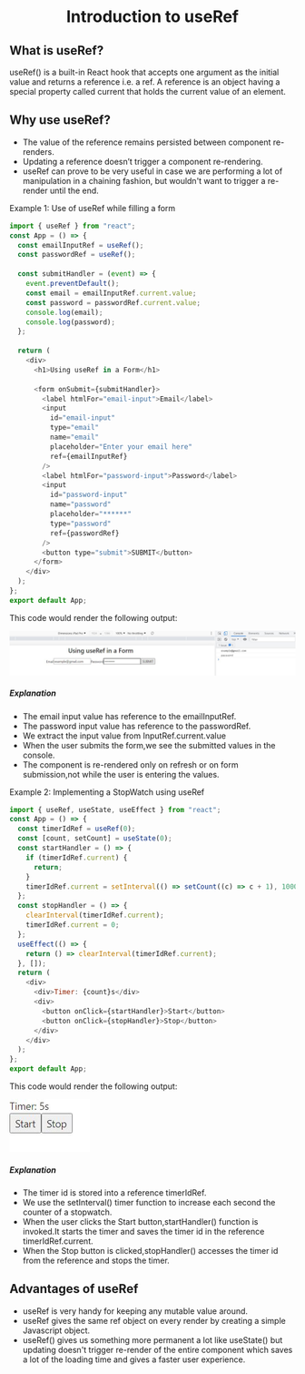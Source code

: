 <h1 align="center">  Introduction to useRef </h1>

## What is useRef?

useRef() is a built-in React hook that accepts one argument as the initial value and returns a reference i.e. a ref. A reference is an object having a special property called current that holds the current value of an element.

## Why use useRef?

- The value of the reference remains persisted between component re-renders.
- Updating a reference doesn’t trigger a component re-rendering.
- useRef can prove to be very useful in case we are performing a lot of manipulation in a chaining fashion, but wouldn't want to trigger a re-render until the end.

Example 1: Use of useRef while filling a form

```javascript
import { useRef } from "react";
const App = () => {
  const emailInputRef = useRef();
  const passwordRef = useRef();

  const submitHandler = (event) => {
    event.preventDefault();
    const email = emailInputRef.current.value;
    const password = passwordRef.current.value;
    console.log(email);
    console.log(password);
  };

  return (
    <div>
      <h1>Using useRef in a Form</h1>

      <form onSubmit={submitHandler}>
        <label htmlFor="email-input">Email</label>
        <input
          id="email-input"
          type="email"
          name="email"
          placeholder="Enter your email here"
          ref={emailInputRef}
        />
        <label htmlFor="password-input">Password</label>
        <input
          id="password-input"
          name="password"
          placeholder="******"
          type="password"
          ref={passwordRef}
        />
        <button type="submit">SUBMIT</button>
      </form>
    </div>
  );
};
export default App;


```

This code would render the following output:

![](./assets/useRef_example1.JPG)

##### Explanation

- The email input value has reference to the emailInputRef.
- The password input value has reference to the passwordRef.
- We extract the input value from InputRef.current.value
- When the user submits the form,we see the submitted values in the console.
- The component is re-rendered only on refresh or on form submission,not while the user is entering the values.

Example 2: Implementing a StopWatch using useRef

```javascript
import { useRef, useState, useEffect } from "react";
const App = () => {
  const timerIdRef = useRef(0);
  const [count, setCount] = useState(0);
  const startHandler = () => {
    if (timerIdRef.current) {
      return;
    }
    timerIdRef.current = setInterval(() => setCount((c) => c + 1), 1000);
  };
  const stopHandler = () => {
    clearInterval(timerIdRef.current);
    timerIdRef.current = 0;
  };
  useEffect(() => {
    return () => clearInterval(timerIdRef.current);
  }, []);
  return (
    <div>
      <div>Timer: {count}s</div>
      <div>
        <button onClick={startHandler}>Start</button>
        <button onClick={stopHandler}>Stop</button>
      </div>
    </div>
  );
};
export default App;

```

This code would render the following output:

![](./assets/useRef_example2.JPG)

##### Explanation

- The timer id is stored into a reference timerIdRef.
- We use the setInterval() timer function to increase each second the counter of a stopwatch.
- When the user clicks the Start button,startHandler() function is invoked.It starts the timer and saves the timer id in the reference timerIdRef.current.
- When the Stop button is clicked,stopHandler() accesses the timer id from the reference and stops the timer.

## Advantages of useRef

- useRef is very handy for keeping any mutable value around.
- useRef gives the same ref object on every render by creating a simple Javascript object.
- useRef() gives us something more permanent a lot like useState() but updating doesn't trigger re-render of the entire component which saves a lot of the loading time and gives a faster user experience.
